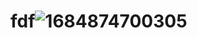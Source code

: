 # fdf![1684874700305](https://github.com/ahmeedsabrri/fdf/assets/117507574/80e890d7-c329-4aae-9e77-711a448b3e8f)

